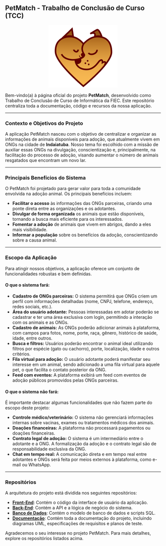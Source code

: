 ## PetMatch - Trabalho de Conclusão de Curso (TCC) 

<div align="center">
  <img src="/petMatch-Logo.png" alt="Logo da aplicação PetMatch" />
</div>


Bem-vindo(a) à página oficial do projeto **PetMatch**, desenvolvido como Trabalho de Conclusão de Curso de Informática da FIEC. Este repositório centraliza toda a documentação, código e recursos da nossa aplicação.

---

### Contexto e Objetivos do Projeto

A aplicação PetMatch nasceu com o objetivo de centralizar e organizar as informações de animais disponíveis para adoção, que atualmente vivem em ONGs na cidade de **Indaiatuba**. Nosso tema foi escolhido com a missão de auxiliar essas ONGs na divulgação, conscientização e, principalmente, na facilitação do processo de adoção, visando aumentar o número de animais resgatados que encontram um novo lar.

---

### Principais Benefícios do Sistema

O PetMatch foi projetado para gerar valor para toda a comunidade envolvida na adoção animal. Os principais benefícios incluem:

*   **Facilitar o acesso** às informações das ONGs parceiras, criando uma ponte direta entre as organizações e os adotantes.
*   **Divulgar de forma organizada** os animais que estão disponíveis, tornando a busca mais eficiente para os interessados.
*   **Fomentar a adoção** de animais que vivem em abrigos, dando a eles mais visibilidade.
*   **Informar a população** sobre os benefícios da adoção, conscientizando sobre a causa animal.

---

### Escopo da Aplicação

Para atingir nossos objetivos, a aplicação oferece um conjunto de funcionalidades robustas e bem definidas.

#### O que o sistema fará:

*   **Cadastro de ONGs parceiras:** O sistema permitirá que ONGs criem um perfil com informações detalhadas (nome, CNPJ, telefone, endereço, redes sociais, etc.).
*   **Área do usuário adotante:** Pessoas interessadas em adotar poderão se cadastrar e ter uma área exclusiva com login, permitindo a interação com os animais e as ONGs.
*   **Cadastro de animais:** As ONGs poderão adicionar animais à plataforma, com campos para fotos, nome, porte, raça, gênero, histórico de saúde, idade, entre outros.
*   **Busca e filtros:** Usuários poderão encontrar o animal ideal utilizando filtros por espécie (gato ou cachorro), porte, localização, idade e outros critérios.
*   **Fila virtual para adoção:** O usuário adotante poderá manifestar seu interesse em um animal, sendo adicionado a uma fila virtual para aquele pet, o que facilita o contato posterior da ONG.
*   **Feed com eventos:** A plataforma exibirá um feed com eventos de adoção públicos promovidos pelas ONGs parceiras.

#### O que o sistema não fará:

É importante destacar algumas funcionalidades que não fazem parte do escopo deste projeto:

*   **Controle médico/veterinário:** O sistema não gerenciará informações internas sobre vacinas, exames ou tratamentos médicos dos animais.
*   **Doações financeiras:** A plataforma não processará pagamentos ou doações financeiras.
*   **Contrato legal de adoção:** O sistema é um intermediário entre o adotante e a ONG. A formalização da adoção e o contrato legal são de responsabilidade exclusiva da ONG.
*   **Chat em tempo real:** A comunicação direta e em tempo real entre adotantes e ONGs será feita por meios externos à plataforma, como e-mail ou WhatsApp.

---

### Repositórios

A arquitetura do projeto está dividida nos seguintes repositórios:

*   [**Front-End**](https://github.com/petMatch-tcc-fiec/front-end-tcc): Contém o código da interface de usuário da aplicação.
*   [**Back-End**](https://github.com/petMatch-tcc-fiec/back-end-tcc): Contém a API e a lógica de negócio do sistema.
*   [**Banco de Dados**](https://github.com/petMatch-tcc-fiec/banco-de-dados): Contém o modelo de banco de dados e scripts SQL.
*   [**Documentação**](https://github.com/petMatch-tcc-fiec/documentacao): Contém toda a documentação do projeto, incluindo diagramas UML, especificações de requisitos e planos de teste.

Agradecemos o seu interesse no projeto PetMatch. Para mais detalhes, explore os repositórios listados acima.
